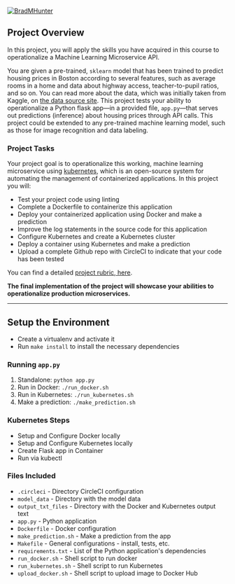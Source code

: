 [![BradMHunter](https://circleci.com/gh/BradMHunter/Project4.svg?style=svg)](https://app.circleci.com/pipelines/github/BradMHunter/Project4)

## Project Overview

In this project, you will apply the skills you have acquired in this course to operationalize a Machine Learning Microservice API.

You are given a pre-trained, `sklearn` model that has been trained to predict housing prices in Boston according to several features, such as average rooms in a home and data about highway access, teacher-to-pupil ratios, and so on. You can read more about the data, which was initially taken from Kaggle, on [the data source site](https://www.kaggle.com/c/boston-housing). This project tests your ability to operationalize a Python flask app—in a provided file, `app.py`—that serves out predictions (inference) about housing prices through API calls. This project could be extended to any pre-trained machine learning model, such as those for image recognition and data labeling.

### Project Tasks

Your project goal is to operationalize this working, machine learning microservice using [kubernetes](https://kubernetes.io/), which is an open-source system for automating the management of containerized applications. In this project you will:

- Test your project code using linting
- Complete a Dockerfile to containerize this application
- Deploy your containerized application using Docker and make a prediction
- Improve the log statements in the source code for this application
- Configure Kubernetes and create a Kubernetes cluster
- Deploy a container using Kubernetes and make a prediction
- Upload a complete Github repo with CircleCI to indicate that your code has been tested

You can find a detailed [project rubric, here](https://review.udacity.com/#!/rubrics/2576/view).

**The final implementation of the project will showcase your abilities to operationalize production microservices.**

---

## Setup the Environment

- Create a virtualenv and activate it
- Run `make install` to install the necessary dependencies

### Running `app.py`

1. Standalone: `python app.py`
2. Run in Docker: `./run_docker.sh`
3. Run in Kubernetes: `./run_kubernetes.sh`
4. Make a prediction: `./make_prediction.sh`

### Kubernetes Steps

- Setup and Configure Docker locally
- Setup and Configure Kubernetes locally
- Create Flask app in Container
- Run via kubectl

### Files Included

- `.circleci` - Directory CircleCI configuration
- `model_data` - Directory with the model data
- `output_txt_files` - Directory with the Docker and Kubernetes output text
- `app.py` - Python application
- `Dockerfile` - Docker configuration
- `make_prediction.sh` - Make a prediction from the app
- `Makefile` - General configurations - install, tests, etc.
- `requirements.txt` - List of the Python application's dependencies
- `run_docker.sh` - Shell script to run docker
- `run_kubernetes.sh` - Shell script to run Kubernetes
- `upload_docker.sh` - Shell script to upload image to Docker Hub
